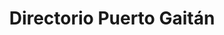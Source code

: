 ---
title: "Directorio Puerto Gaitán"
url: /puerto-gaitan/directorio-puerto-gaitan/
shop: supermercado
---